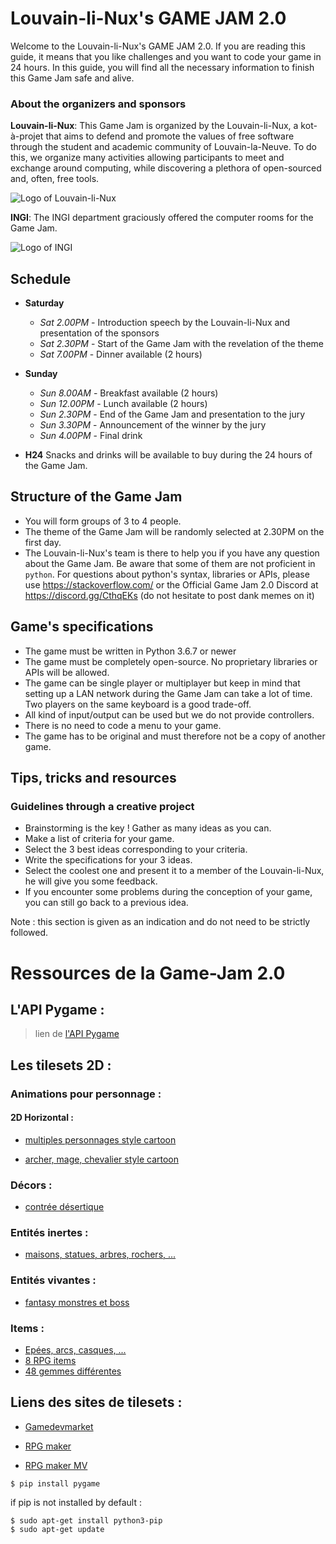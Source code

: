 # Louvain-li-Nux's GAME JAM 2.0
Welcome to the Louvain-li-Nux's GAME JAM 2.0. If you are reading this guide, it means that you like challenges and you want to code your game in 24 hours. In this guide, you will find all the necessary information to finish this Game Jam safe and alive. 

### About the organizers and sponsors
**Louvain-li-Nux**: This Game Jam is organized by the Louvain-li-Nux, a kot-à-projet that aims to defend and promote the values of free software through the student and academic community of Louvain-la-Neuve. To do this, we organize many activities allowing participants to meet and exchange around computing, while discovering a plethora of open-sourced and, often, free tools. 

![Logo of Louvain-li-Nux](https://louvainlinux.org/images/logo.png)

**INGI**: The INGI department graciously offered the computer rooms for the Game Jam. 

![Logo of INGI](https://avatars3.githubusercontent.com/u/8342035?s=100&v=4)

## Schedule
* **Saturday**
    * *Sat 2.00PM* - Introduction speech by the Louvain-li-Nux and presentation of the sponsors
    * *Sat 2.30PM* - Start of the Game Jam with the revelation of the theme
    * *Sat 7.00PM* - Dinner available (2 hours)
* **Sunday**
    * *Sun 8.00AM* - Breakfast available (2 hours)
    * *Sun 12.00PM* - Lunch available (2 hours)
    * *Sun 2.30PM* - End of the Game Jam and presentation to the jury
    * *Sun 3.30PM* - Announcement of the winner by the jury
    * *Sun 4.00PM* - Final drink

* **H24** Snacks and drinks will be available to buy during the 24 hours of the Game Jam. 

## Structure of the Game Jam
* You will form groups of 3 to 4 people.
* The theme of the Game Jam will be randomly selected at 2.30PM on the first day. 
* The Louvain-li-Nux's team is there to help you if you have any question about the Game Jam. Be aware that some of them are not proficient in ``python``. For questions about python's syntax, libraries or APIs, please use https://stackoverflow.com/ or the Official Game Jam 2.0 Discord at https://discord.gg/CthqEKs (do not hesitate to post dank memes on it)

## Game's specifications
* The game must be written in Python 3.6.7 or newer
* The game must be completely open-source. No proprietary libraries or APIs will be allowed. 
* The game can be single player or multiplayer but keep in mind that setting up a LAN network during the Game Jam can take a lot of time. Two players on the same keyboard is a good trade-off. 
* All kind of input/output can be used but we do not provide controllers.
* There is no need to code a menu to your game.
* The game has to be original and must therefore not be a copy of another game. 

## Tips, tricks and resources
### Guidelines through a creative project
* Brainstorming is the key ! Gather as many ideas as you can. 
* Make a list of criteria for your game.
* Select the 3 best ideas corresponding to your criteria.
* Write the specifications for your 3 ideas.
* Select the coolest one and present it to a member of the Louvain-li-Nux, he will give you some feedback.
* If you encounter some problems during the conception of your game, you can still go back to a previous idea.

Note : this section is given as an indication and do not need to be strictly followed.

# Ressources de la Game-Jam 2.0

## L'API Pygame :

> lien de [l'API Pygame](https://www.pygame.org/docs/)

## Les tilesets 2D :

### Animations pour personnage :
   #### 2D Horizontal :

   - [multiples personnages style cartoon](https://www.gameart2d.com/freebies.html)

   - [archer, mage, chevalier style cartoon](https://www.gamedevmarket.net/asset/fantasy-heroes-character-sprite-sheet-10156/)

### Décors :

  - [contrée désertique](https://craftpix.net/freebies/free-2d-rpg-desert-tileset/)

### Entités inertes :

  - [maisons, statues, arbres, rochers, ...](https://vxresource.wordpress.com/category/resources/tilesets/)

### Entités vivantes :

  - [fantasy monstres et boss](https://www.gamedevmarket.net/asset/free-rpg-monster-pack/)

### Items :

  - [Epées, arcs, casques, ...](https://www.gamedevmarket.net/asset/rpg-item-pack-16x16-free/)
  - [8 RPG items](https://www.gamedevmarket.net/asset/free-item-pack-9232/)
  - [48 gemmes différentes](https://www.gamedevmarket.net/asset/free-48-gems-icon-pack/)

## Liens des sites de tilesets :

  - [Gamedevmarket](https://www.gamedevmarket.net/category/2d/?type=free&genre=fantasy&orderby=popularity)

  - [RPG maker](https://rpgmaker.net/resources/)

  - [RPG maker MV](https://rpgmakermv.co/resources/categories/tilesets.9/)

```
$ pip install pygame
```
if pip is not installed by default :
```
$ sudo apt-get install python3-pip
$ sudo apt-get update
```
